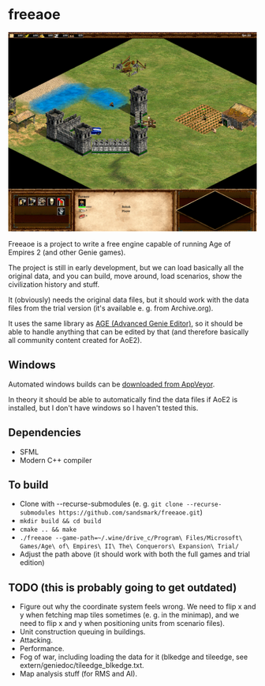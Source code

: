 freeaoe
=======

![screenshot](/doc/screenshot.png)

Freeaoe is a project to write a free engine capable of running Age of Empires 2
(and other Genie games).

The project is still in early development, but we can load basically all the
original data, and you can build, move around, load scenarios, show the
civilization history and stuff.

It (obviously) needs the original data files, but it should work with the data
files from the trial version (it's available e. g. from Archive.org).

It uses the same library as [AGE (Advanced Genie Editor)](https://github.com/Tapsa/AGE), so it should be able
to handle anything that can be edited by that (and therefore basically all
community content created for AoE2).

Windows
-------
Automated windows builds can be [downloaded from AppVeyor](https://ci.appveyor.com/project/sandsmark/freeaoe/build/artifacts).

In theory it should be able to automatically find the data files if AoE2 is installed, but I don't have windows so I haven't tested this.

Dependencies
------------
 - SFML
 - Modern C++ compiler

To build
--------
 - Clone with --recurse-submodules (e. g. `git clone --recurse-submodules https://github.com/sandsmark/freeaoe.git`)
 - `mkdir build && cd build`
 - `cmake .. && make`
 - `./freeaoe --game-path=~/.wine/drive_c/Program\ Files/Microsoft\ Games/Age\ of\ Empires\ II\ The\ Conquerors\ Expansion\ Trial/`
 - Adjust the path above (it should work with both the full games and trial edition)

TODO (this is probably going to get outdated)
----
 - Figure out why the coordinate system feels wrong. We need to flip x and y
   when fetching map tiles sometimes (e. g. in the minimap), and we need to
   flip x and y when positioning units from scenario files).
 - Unit construction queuing in buildings.
 - Attacking.
 - Performance.
 - Fog of war, including loading the data for it (blkedge and tileedge, see
   extern/geniedoc/tileedge\_blkedge.txt.
 - Map analysis stuff (for RMS and AI).
